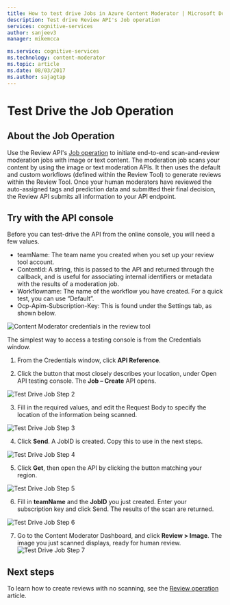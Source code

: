 ```yaml
---
title: How to test drive Jobs in Azure Content Moderator | Microsoft Docs
description: Test drive Review API's Job operation
services: cognitive-services
author: sanjeev3
manager: mikemcca

ms.service: cognitive-services
ms.technology: content-moderator
ms.topic: article
ms.date: 08/03/2017
ms.author: sajagtap
---
```


# Test Drive the Job Operation #

## About the Job Operation ##
Use the Review API's [Job operation](https://westus.dev.cognitive.microsoft.com/docs/services/580519463f9b070e5c591178/operations/580519483f9b0709fc47f9c5) to initiate end-to-end scan-and-review moderation jobs with image or text content. The moderation job scans your content by using the image or text moderation APIs. It then uses the default and custom workflows (defined within the Review Tool) to generate reviews within the Review Tool. Once your human moderators have reviewed the auto-assigned tags and prediction data and submitted their final decision, the Review API submits all information to your API endpoint.

## Try with the API console ##
Before you can test-drive the API from the online console, you will need a few values.

- teamName: The team name you created when you set up your review tool account. 
- ContentId: A string, this is passed to the API and returned through the callback, and is useful for associating internal identifiers or metadata with the results of a moderation job.
- Workflowname: The name of the workflow you have created. For a quick test, you can use “Default”.
- Ocp-Apim-Subscription-Key: This is found under the Settings tab, as shown below.

![Content Moderator credentials in the review tool](Review-Tool-User-Guide/images/credentials-2-reviewtool.png)

The simplest way to access a testing console is from the Credentials window.
1.	From the Credentials window, click **API Reference**.

2.	Click the button that most closely describes your location, under Open API testing console. The **Job – Create** API opens.

  ![Test Drive Job Step 2](images/test-drive-job-1.png)
  
3.	Fill in the required values, and edit the Request Body to specify the location of the 
information being scanned.

  ![Test Drive Job Step 3](images/test-drive-job-2.png)
  
4.	Click **Send**. A JobID is created. Copy this to use in the next steps.

  ![Test Drive Job Step 4](images/test-drive-job-3.png)
  
5.	Click **Get**, then open the API by clicking the button matching your region.

  ![Test Drive Job Step 5](images/test-drive-job-4.png)
  
6.	Fill in **teamName** and the **JobID** you just created. Enter your subscription key and click Send. The results of the scan are returned.

  ![Test Drive Job Step 6](images/test-drive-job-5.png)
  
7.	Go to the Content Moderator Dashboard, and click **Review > Image**. The image you just scanned displays, ready for human review.
  ![Test Drive Job Step 7](images/test-drive-job-6.png)

## Next steps ##

To learn how to create reviews with no scanning, see the [Review operation](test-drive-review.md) article.
